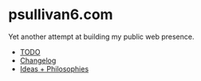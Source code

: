 # psullivan6.com

Yet another attempt at building my public web presence.

- [TODO](./app/routes/todos.mdx)
- [Changelog](documentation/CHANGELOG.md)
- [Ideas + Philosophies](documentation/IDEAS.md)
